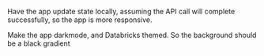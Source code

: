 Have the app update state locally, assuming the API call will complete successfully, so the app is more responsive.

Make the app darkmode, and Databricks themed. So the background should be a black gradient
